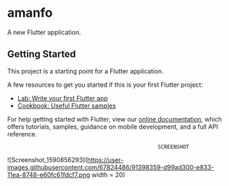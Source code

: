 # amanfo

A new Flutter application.

## Getting Started

This project is a starting point for a Flutter application.

A few resources to get you started if this is your first Flutter project:

- [Lab: Write your first Flutter app](https://flutter.dev/docs/get-started/codelab)
- [Cookbook: Useful Flutter samples](https://flutter.dev/docs/cookbook)

For help getting started with Flutter, view our
[online documentation](https://flutter.dev/docs), which offers tutorials,
samples, guidance on mobile development, and a full API reference.

                                                    SCREENSHOT
![Screenshot_1590856293](https://user-images.githubusercontent.com/67824486/91398359-d99ad300-e833-11ea-8748-e60fc61fdcf7.png width = 20)
